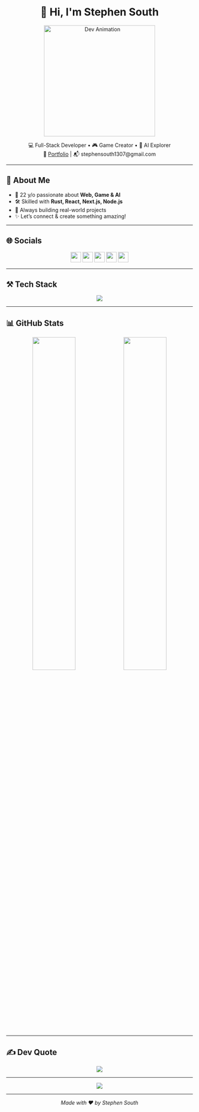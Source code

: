 <h1 align="center">👋 Hi, I'm Stephen South</h1>

<p align="center">
  <a href="https://stephensouth13.github.io/cv-qtl/">
    <img src="https://assets2.lottiefiles.com/packages/lf20_cg3sdpzz.json" alt="Dev Animation" width="300px" />
  </a>
</p>

<p align="center">
  💻 Full-Stack Developer • 🎮 Game Creator • 🤖 AI Explorer  
  <br/>
  🔗 <a href="https://stephensouth13.github.io/cv-qtl/">Portfolio</a> | 📬 stephensouth1307@gmail.com
</p>

---

## 🧠 About Me

- 🚀 22 y/o passionate about **Web, Game & AI**
- 🛠️ Skilled with **Rust, React, Next.js, Node.js**
- 🌱 Always building real-world projects
- ✨ Let’s connect & create something amazing!

---

## 🌐 Socials

<p align="center">
  <a href="https://www.instagram.com/longquach130723/"><img src="https://skillicons.dev/icons?i=instagram" height="28"/></a>
  <a href="https://www.linkedin.com/in/quach-long-338018274/"><img src="https://skillicons.dev/icons?i=linkedin" height="28"/></a>
  <a href="https://x.com/SouthSteph1307"><img src="https://skillicons.dev/icons?i=twitter" height="28"/></a>
  <a href="https://www.youtube.com/@southstephen"><img src="https://skillicons.dev/icons?i=youtube" height="28"/></a>
  <a href="mailto:stephensouth1307@gmail.com"><img src="https://skillicons.dev/icons?i=gmail" height="28"/></a>
</p>

---

## ⚒️ Tech Stack

<p align="center">
  <img src="https://skillicons.dev/icons?i=rust,react,nextjs,nodejs,ts,js,html,css,tailwind,threejs,unity,firebase,git" />
</p>

---

## 📊 GitHub Stats

<p align="center">
  <img src="https://github-readme-stats.vercel.app/api?username=StephenSouth13&theme=tokyonight&show_icons=true&hide_border=true" width="48%" />
  <img src="https://github-readme-streak-stats.herokuapp.com?user=StephenSouth13&theme=tokyonight&hide_border=true" width="48%" />
</p>

---

## ✍️ Dev Quote

<p align="center">
  <img src="https://quotes-github-readme.vercel.app/api?type=horizontal&theme=tokyonight" />
</p>

---

<p align="center">
  <img src="https://profile-counter.glitch.me/StephenSouth13/count.svg" />
</p>

---

<p align="center"><i>Made with ❤️ by Stephen South</i></p>
